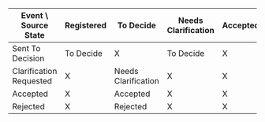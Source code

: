 <!-- Generated by Modeler - do not change. -->

|Event \\ Source State|Registered|To Decide|Needs Clarification|Accepted|Rejected|
|---|---|---|---|---|---|
|Sent To Decision|To Decide|X|To Decide|X|X|
|Clarification Requested|X|Needs Clarification|X|X|X|
|Accepted|X|Accepted|X|X|X|
|Rejected|X|Rejected|X|X|X|

